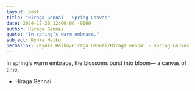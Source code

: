 ```yaml
---
layout: post
title: "Hiraga Gennai - Spring Canvas"
date: 2024-12-30 12:00:00 -0000
author: Hiraga Gennai
quote: "In spring’s warm embrace,"
subject: Kyōka Haiku
permalink: /Kyōka Haiku/Hiraga Gennai/Hiraga Gennai - Spring Canvas
---
```


In spring’s warm embrace,
the blossoms burst into bloom—
a canvas of time.

- Hiraga Gennai
